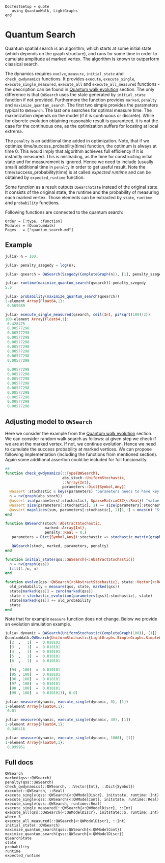 ```@meta
DocTestSetup = quote
   using QuantumWalk, LightGraphs
end
```

# Quantum Search

Quantum spatial search is an algorithm, which starts at some initial state (which
 depends on the graph structure), and runs for some time in order to cumulate
 amplitude at marked vertex. The algorithm is known to outperform classical search.

 The dynamics requires `evolve`, `measure`, `initial_state` and `check_qwdynamics` functions. It provides `execute`, `execute_single`, `execute_single_measured`, `execute_all` and `execute_all_measured` functions - the description can be found in [Quantum walk evolution](quantum_walk.md) section. The only difference is that `QWSearch` uses the state generated by `initial_state` function if not provided. Furthermore the function provides `marked`, `penalty` and `maximize_quantum_search`. The first two simple provides the parameters typical to `QWSearch`. The last one searches for optimal measure time. The maximization depends on the model (if it is continuous or discrete). While for discrete evolution obtaining reasonable result is guaranteed, it is not the case for the continuous one, as the optimization suffers for locating at local extrema.

 The `penalty` is an additional time added in optimization. Note, that if we optimize
 time/success_probability(time) function, the optimum is always at time 0. This would imply that algorithm achieves full efficiency if it is instantly measured. This is misleading, as the time for constructing initial state and for measurement is ignored.
 Hence we need to include (usually small) additional time in `penalty` in order to
 get useful result. Note the  time/success_probability(time) is at called
 *expected runtime* and can be obtained by `expected_runtime` function.

 Some function as a result outputs `QSearchState` instead of the original state.
 It consists of the original state, the runtime and the probability of measuring
 each marked vertex. Those elements can be extracted by `state`, `runtime` and `probability` functions.

 Following functions are connected to the quantum search:
```@index
Order = [:type, :function]
Modules = [QuantumWalk]
Pages   = ["quantum_search.md"]
```
## Example

```julia
julia> n = 100;

julia> penalty_szegedy = log(n);

julia> qsearch = QWSearch(Szegedy(CompleteGraph(n)), [1], penalty_szegedy);

julia> runtime(maximize_quantum_search(qsearch))-penalty_szegedy
5.0

julia> probability(maximize_quantum_search(qsearch))
1-element Array{Float64,1}:
 0.569689

julia> execute_single_measured(qsearch, ceil(Int, pi*sqrt(100)/2))
100-element Array{Float64,1}:
 0.428475  
 0.00577298
 0.00577298
 0.00577298
 0.00577298
 0.00577298
 0.00577298
 0.00577298
 0.00577298
 ⋮         
 0.00577298
 0.00577298
 0.00577298
 0.00577298
 0.00577298
 0.00577298
 0.00577298
 0.00577298
 0.00577298
```

## Adjusting model to `QWSearch`

Here we consider the example from the [Quantum walk evolution](quantum_walk.md) section. We can consider
random walk search as follows: at given step we check if we are at the marked vertex.
If not, we continue evolution. Hence we need to cumulate the success probability
at marked vertices. We can propose following implementation (including the functions
from mentioned section). Again some additional assertion could be included for
full funcionality.

```julia
##
function check_qwdynamics(::Type{QWSearch},
                          abs_stoch::UniformStochastic,
                          ::Array{Int},
                          parameters::Dict{Symbol,Any})
  @assert :stochastic ∈ keys(parameters) "parameters needs to have key stochastic"
  n = nv(graph(abs_stoch))
  @assert isa(parameters[:stochastic], SparseMatrixCSC{<:Real}) "value for :stochastic needs to be sparse matrix with real numbers"
  @assert size(parameters[:stochastic], 1) == size(parameters[:stochastic], 2) "Stochastic matrix needs to be square stochastic matrix"
  @assert mapslices(sum, parameters[:stochastic], 1)[1,:] ≈ ones(n) "Stochastic matrix needs to be square stochastic matrix of order graph"
end

function QWSearch(stoch::AbstractStochastic,
                  marked::Array{Int},
                  penalty::Real = 0.)
   parameters = Dict{Symbol,Any}(:stochastic => stochastic_matrix(graph(stoch)))

   QWSearch(stoch, marked, parameters, penalty)
end

function initial_state(qss::QWSearch{<:AbstractStochastic})
  n = nv(graph(qss))
  fill(1./n, n)
end

function evolve(qss::QWSearch{<:AbstractStochastic}, state::Vector{<:Real})
  old_probability = measure(qss, state, marked(qss))
  state[marked(qss)] = zero(marked(qss))
  state = stochastic_evolution(parameters(qss)[:stochastic], state)
  state[marked(qss)] += old_probability
  state
end
```
Note that for example `measure` function does not change. Below we provide an
evolution simulation example.

```julia
julia> dynamic = QWSearch(UniformStochastic(CompleteGraph(100)), [1])
QuantumWalk.QWSearch{UniformStochastic{LightGraphs.SimpleGraphs.SimpleGraph{Int64}},Float64}(UniformStochastic{LightGraphs.SimpleGraphs.SimpleGraph{Int64}}({100, 4950} undirected simple Int64 graph), [1], Dict{Symbol,Any}(Pair{Symbol,Any}(:stochastic,
  [2  ,   1]  =  0.010101
  [3  ,   1]  =  0.010101
  [4  ,   1]  =  0.010101
  [5  ,   1]  =  0.010101
  [6  ,   1]  =  0.010101
  ⋮
  [94 , 100]  =  0.010101
  [95 , 100]  =  0.010101
  [96 , 100]  =  0.010101
  [97 , 100]  =  0.010101
  [98 , 100]  =  0.010101
  [99 , 100]  =  0.010101)), 0.0)

julia> measure(dynamic, execute_single(dynamic, 0), [1])
1-element Array{Float64,1}:
 0.01

julia> measure(dynamic, execute_single(dynamic, 40), [1])
1-element Array{Float64,1}:
 0.340416

julia> measure(dynamic, execute_single(dynamic, 1000), [1])
1-element Array{Float64,1}:
 0.999961
```

## Full docs

```@docs
QWSearch
marked(qss::QWSearch)
penalty(qss::QWSearch)
check_qwdynamics(::QWSearch, ::Vector{Int}, ::Dict{Symbol})
execute(::QWSearch, ::Real)
execute_single(qss::QWSearch{<:QWModelDiscr}, initstate, runtime::Int)
execute_single(qss::QWSearch{<:QWModelCont}, initstate, runtime::Real)
execute_single(qss::QWSearch, runtime::Real)
execute_single_measured(::QWSearch{<:QWModelDiscr}, ::Int)
execute_all(qss::QWSearch{<:QWModelDiscr}, initstate::S, runtime::Int) where S
execute_all_measured(::QWSearch{<:QWModelDiscr}, ::Int)
initial_state(::QWSearch)
maximize_quantum_search(qss::QWSearch{<:QWModelCont})
maximize_quantum_search(qss::QWSearch{<:QWModelDiscr})
QSearchState
state
probability
runtime
expected_runtime
```

